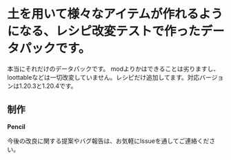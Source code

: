 # 土を用いて様々なアイテムが作れるようになる、レシピ改変テストで作ったデータパックです。
本当にそれだけのデータパックです。
modよりかはできることは劣りますし、loottableなどは一切改変していません。レシピだけ追加してます。対応バージョンは1.20.3と1.20.4です。

## 制作
**Pencil**

今後の改良に関する提案やバグ報告は、お気軽にIssueを通してご連絡ください。
